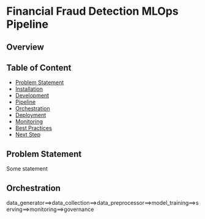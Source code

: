 # Financial Fraud Detection MLOps Pipeline

## Overview



## Table of Content
- [Problem Statement](#problem-statement)
- [Installation](#installation)
- [Development](#development)
- [Pipeline](#pipeline)
- [Orchestration](#orchestration)
- [Deployment](#deployment)
- [Monitoring](#monitoring)
- [Best Practices](#best-practices)
- [Next Step](#next-step)

## Problem Statement
Some statement

## Orchestration
data_generator==>data_collection==>data_preprocessor==>model_training==>serving==>monitoring==>governance
